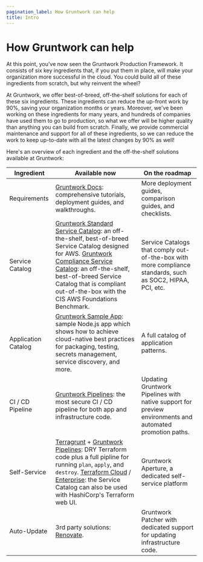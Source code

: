 ```yaml
---
pagination_label: How Gruntwork can help
title: Intro
---
```


# How Gruntwork can help

At this point, you've now seen the Gruntwork Production Framework. It consists of six key ingredients that, if you put
them in place, will make your organization more successful in the cloud. You could build all of these ingredients from
scratch, but why reinvent the wheel?

At Gruntwork, we offer best-of-breed, off-the-shelf solutions for each of these six ingredients. These ingredients can
reduce the up-front work by 90%, saving your organization months or years. Moreover, we've been working on these
ingredients for many years, and hundreds of companies have used them to go to production, so what we offer will be
higher quality than anything you can build from scratch. Finally, we provide commercial maintenance and support for all
of these ingredients, so we can reduce the work to keep up-to-date with all the latest changes by 90% as well!

Here's an overview of each ingredient and the off-the-shelf solutions available at Gruntwork:

| Ingredient          | Available now                                                                                                                                                                                                                                                                                                  | On the roadmap                                                                                             |
|---------------------|----------------------------------------------------------------------------------------------------------------------------------------------------------------------------------------------------------------------------------------------------------------------------------------------------------------|------------------------------------------------------------------------------------------------------------|
| Requirements        | [Gruntwork Docs](https://docs.gruntwork.io/): comprehensive tutorials, deployment guides, and walkthroughs.                                                                                                                                                                                          | More deployment guides, comparison guides, and checklists.                                                 |
| Service Catalog     | [Gruntwork Standard Service Catalog](https://gruntwork.io/repos): an off-the-shelf, best-of-breed Service Catalog designed for AWS. [Gruntwork Compliance Service Catalog](https://gruntwork.io/achieve-compliance/): an off-the-shelf, best-of-breed Service Catalog that is compliant out-of-the-box with the CIS AWS Foundations Benchmark. | Service Catalogs that comply out-of-the-box with more compliance standards, such as SOC2, HIPAA, PCI, etc. |
| Application Catalog | [Gruntwork Sample App](https://github.com/gruntwork-io/aws-sample-app/): sample Node.js app which shows how to achieve cloud-native best practices for packaging, testing, secrets management, service discovery, and more.                                                                                                                                                        | A full catalog of application patterns.                                                                    |
| CI / CD Pipeline    | [Gruntwork Pipelines](https://gruntwork.io/pipelines/): the most secure CI / CD pipeline for both app and infrastructure code.                                                                                                                                                                                     | Updating Gruntwork Pipelines with native support for preview environments and automated promotion paths.   |
| Self-Service        | [Terragrunt](https://terragrunt.gruntwork.io/) + [Gruntwork Pipelines](https://gruntwork.io/pipelines/): DRY Terraform code plus a full pipline for running `plan`, `apply`, and `destroy`. [Terraform Cloud](https://cloud.hashicorp.com/products/terraform) / [Enterprise](https://www.terraform.io/enterprise): the Service Catalog can also be used with HashiCorp's Terraform web UI.                                                                                                                                                                                                                                             | Gruntwork Aperture, a dedicated self-service platform                                                      |
| Auto-Update         | 3rd party solutions: [Renovate](https://www.whitesourcesoftware.com/free-developer-tools/renovate/).                                                                                                                                                                                                                                                       | Gruntwork Patcher with dedicated support for updating infrastructure code.                                 |


<!-- ##DOCS-SOURCER-START
{"sourcePlugin":"Local File Copier","hash":"50ca2a8b289705c1b9ea63df7410803c"}
##DOCS-SOURCER-END -->

